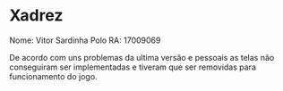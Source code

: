 # Xadrez

Nome: Vitor Sardinha Polo
RA: 17009069

De acordo com uns problemas da ultima versão e pessoais as telas não conseguiram ser implementadas e tiveram que ser removidas para funcionamento do jogo.
